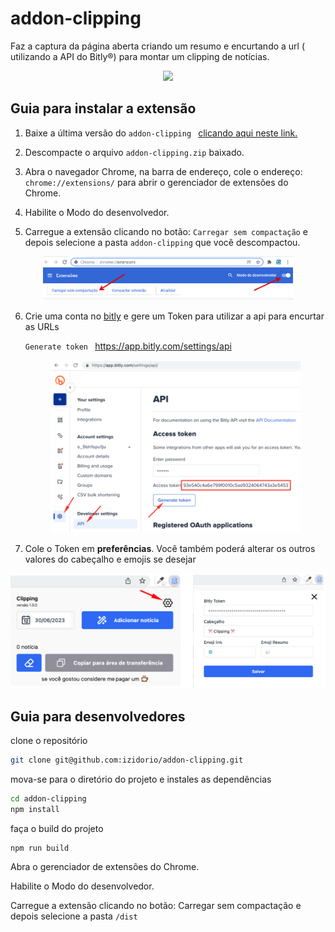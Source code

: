 # addon-clipping

Faz a captura da página aberta criando um resumo e encurtando a url ( utilizando a API do Bitly®) para montar um clipping de notícias.

<center>
<img src="./commons/clipping.gif" width="400">
</center>

## Guia para instalar a extensão

1. Baixe a última versão do `addon-clipping ` [clicando aqui neste link.](https://github.com/izidorio/addon-clipping/releases/download/v1.0.0/addon-clipping.zip)

2. Descompacte o arquivo `addon-clipping.zip` baixado.

3. Abra o navegador Chrome, na barra de endereço, cole o endereço: `chrome://extensions/` para abrir o gerenciador de extensões do Chrome.

4. Habilite o Modo do desenvolvedor.

5. Carregue a extensão clicando no botão: `Carregar sem compactação` e depois selecione a pasta `addon-clipping` que você descompactou.
<center>
<img src="./commons/01.png" width="400">
</center>

6. Crie uma conta no [bitly](https://bitly.com/) e gere um Token para utilizar a api para encurtar as URLs

   `Generate token ` https://app.bitly.com/settings/api
   <center>
   <img src="./commons/02.png" width="400">
   </center>

7. Cole o Token em **preferências**. Você também poderá alterar os outros valores do cabeçalho e emojis se desejar
<center>

![](./commons/03.png)

</center>

## Guia para desenvolvedores

clone o repositório

```bash
git clone git@github.com:izidorio/addon-clipping.git
```

mova-se para o diretório do projeto e instales as dependências

```bash
cd addon-clipping
npm install
```

faça o build do projeto

```
npm run build
```

Abra o gerenciador de extensões do Chrome.

Habilite o Modo do desenvolvedor.

Carregue a extensão clicando no botão: Carregar sem compactação e depois selecione a pasta `/dist`
